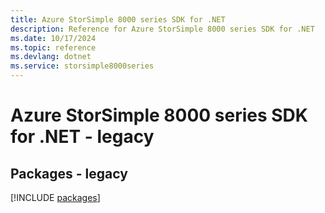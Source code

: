 ```yaml
---
title: Azure StorSimple 8000 series SDK for .NET
description: Reference for Azure StorSimple 8000 series SDK for .NET
ms.date: 10/17/2024
ms.topic: reference
ms.devlang: dotnet
ms.service: storsimple8000series
---
```

# Azure StorSimple 8000 series SDK for .NET - legacy
## Packages - legacy
[!INCLUDE [packages](storsimple-8000-series-index.md)]